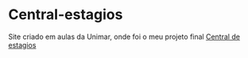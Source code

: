 # Central-estagios
Site criado em aulas da Unimar, onde foi o meu projeto final
<a href="https://felipealves4.github.io/Central-estagios/"> Central de estagios </a>
